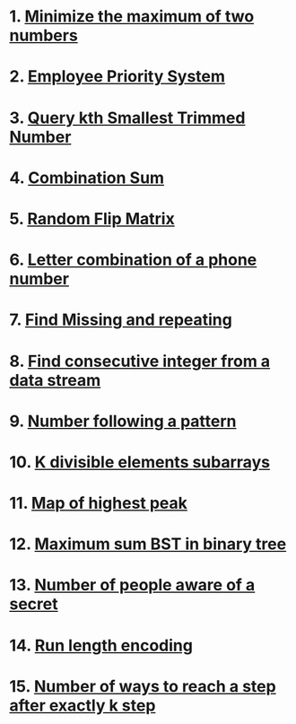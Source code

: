 # 1. [Minimize the maximum of two numbers](https://leetcode.com/problems/minimize-the-maximum-of-two-arrays/description/)

# 2. [Employee Priority System](https://leetcode.com/problems/high-access-employees/description/)

# 3. [Query kth Smallest Trimmed Number](https://leetcode.com/problems/query-kth-smallest-trimmed-number/description/)

# 4. [Combination Sum](https://leetcode.com/problems/combination-sum-iii/description/)

# 5. [Random Flip Matrix](https://leetcode.com/problems/combination-sum-iii/description/)

# 6. [Letter combination of a phone number](https://leetcode.com/problems/letter-combinations-of-a-phone-number/description/)

# 7. [Find Missing and repeating](https://www.geeksforgeeks.org/problems/find-missing-and-repeating2512/1)

# 8. [Find consecutive integer from a data stream](https://leetcode.com/problems/find-consecutive-integers-from-a-data-stream/description/)

# 9. [Number following a pattern](https://www.geeksforgeeks.org/problems/number-following-a-pattern3126/1)

# 10. [K divisible elements subarrays](https://leetcode.com/problems/k-divisible-elements-subarrays/description/)

# 11. [Map of highest peak](https://leetcode.com/problems/map-of-highest-peak/description/)

# 12. [Maximum sum BST in binary tree](https://leetcode.com/problems/maximum-sum-bst-in-binary-tree/description/)

# 13. [Number of people aware of a secret](https://leetcode.com/problems/number-of-people-aware-of-a-secret/description/)

# 14. [Run length encoding](https://www.geeksforgeeks.org/problems/run-length-encoding/1)

# 15. [ Number of ways to reach a step after exactly k step](https://leetcode.com/problems/number-of-ways-to-reach-a-position-after-exactly-k-steps/description/)
